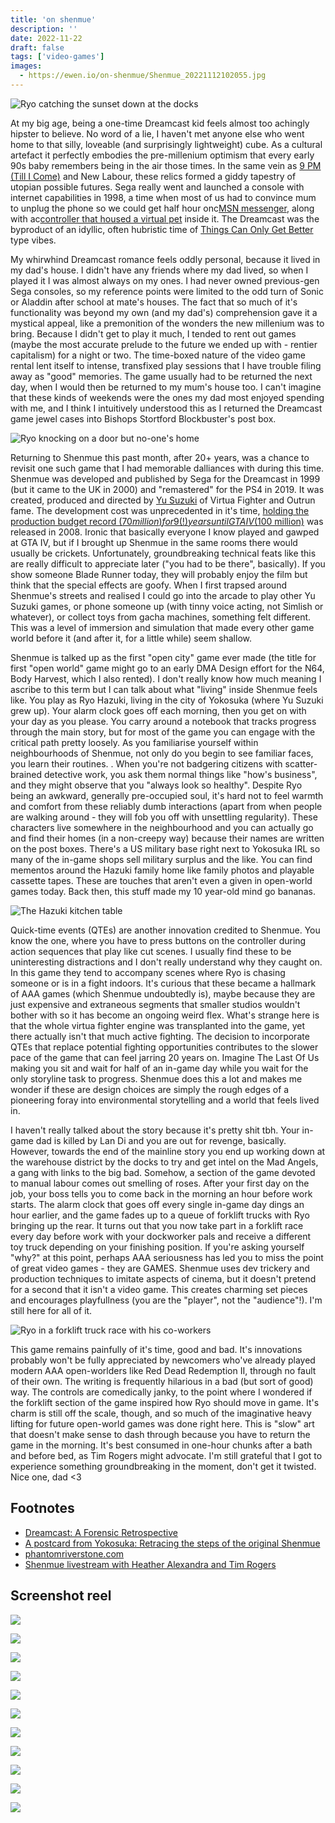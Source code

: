```yaml
---
title: 'on shenmue'
description: ''
date: 2022-11-22
draft: false
tags: ['video-games']
images:
  - https://ewen.io/on-shenmue/Shenmue_20221112102055.jpg
---
```


![Ryo catching the sunset down at the docks](Shenmue_20221112102055.jpg)

At my big age, being a one-time Dreamcast kid feels almost too achingly hipster
to believe. No word of a lie, I haven't met anyone else who went home to that
silly, loveable (and surprisingly lightweight) cube. As a cultural artefact it
perfectly embodies the pre-millenium optimism that every early 90s baby
remembers being in the air those times. In the same vein as
[9 PM (Till I Come)](https://www.youtube.com/watch?v=5A9OIIapSko&ab_channel=85KasiaD85)
and New Labour, these relics formed a giddy tapestry of utopian possible
futures. Sega really went and launched a console with internet capabilities in
1998, a time when most of us had to convince mum to unplug the phone so we could
get half hour
onc[MSN messenger](https://www.youtube.com/watch?v=9pzpQrmzFKw&ab_channel=james19892),
along with
ac[controller that housed a virtual pet](https://www.youtube.com/watch?v=GCnJDmrit9U&ab_channel=videogameclipcollect)
inside it. The Dreamcast was the byproduct of an idyllic, often hubristic time
of
[Things Can Only Get Better](https://www.youtube.com/watch?v=gi5j7jjhm4M&ab_channel=GreatBritishPolitics)
type vibes.

My whirwhind Dreamcast romance feels oddly personal, because it lived in my
dad's house. I didn't have any friends where my dad lived, so when I played it I
was almost always on my ones. I had never owned previous-gen Sega consoles, so
my reference points were limited to the odd turn of Sonic or Aladdin after
school at mate's houses. The fact that so much of it's functionality was beyond
my own (and my dad's) comprehension gave it a mystical appeal, like a
premonition of the wonders the new millenium was to bring. Because I didn't get
to play it much, I tended to rent out games (maybe the most accurate prelude to
the future we ended up with - rentier capitalism) for a night or two. The
time-boxed nature of the video game rental lent itself to intense, transfixed
play sessions that I have trouble filing away as "good" memories. The game
usually had to be returned the next day, when I would then be returned to my
mum's house too. I can't imagine that these kinds of weekends were the ones my
dad most enjoyed spending with me, and I think I intuitively understood this as
I returned the Dreamcast game jewel cases into Bishops Stortford Blockbuster's
post box.

![Ryo knocking on a door but no-one's home](Shenmue_20220717211356.jpg)

Returning to Shenmue this past month, after 20+ years, was a chance to revisit
one such game that I had memorable dalliances with during this time. Shenmue was
developed and published by Sega for the Dreamcast in 1999 (but it came to the UK
in 2000) and "remastered" for the PS4 in 2019. It was created, produced and
directed by [Yu Suzuki](https://en.wikipedia.org/wiki/Yu_Suzuki) of Virtua
Fighter and Outrun fame. The development cost was unprecedented in it's time,
[holding the production budget record ($70 million) for 9(!) years until GTA IV ($100 million)](https://www.eurogamer.net/gta-iv-is-most-expensive-game-ever-made#:~:text=Grand%20Theft%20Auto%20IV%20%2D%20%24100,Shenmue%20%2D%20%2470%20million)
was released in 2008. Ironic that basically everyone I know played and gawped at
GTA IV, but if I brought up Shenmue in the same rooms there would usually be
crickets. Unfortunately, groundbreaking technical feats like this are really
difficult to appreciate later ("you had to be there", basically). If you show
someone Blade Runner today, they will probably enjoy the film but think that the
special effects are goofy. When I first trapsed around Shenmue's streets and
realised I could go into the arcade to play other Yu Suzuki games, or phone
someone up (with tinny voice acting, not Simlish or whatever), or collect toys
from gacha machines, something felt different. This was a level of immersion and
simulation that made every other game world before it (and after it, for a
little while) seem shallow.

Shenmue is talked up as the first "open city" game ever made (the title for
first "open world" game might go to an early DMA Design effort for the N64, Body
Harvest, which I also rented). I don't really know how much meaning I ascribe to
this term but I can talk about what "living" inside Shenmue feels like. You play
as Ryo Hazuki, living in the city of Yokosuka (where Yu Suzuki grew up). Your
alarm clock goes off each morning, then you get on with your day as you please.
You carry around a notebook that tracks progress through the main story, but for
most of the game you can engage with the critical path pretty loosely. As you
familiarise yourself within neighbourhoods of Shenmue, not only do you begin to
see familiar faces, you learn their routines. <insert story>. When you're not
badgering citizens with scatter-brained detective work, you ask them normal
things like "how's business", and they might observe that you "always look so
healthy". Despite Ryo being an awkward, generally pre-occupied soul, it's hard
not to feel warmth and comfort from these reliably dumb interactions (apart from
when people are walking around - they will fob you off with unsettling
regularity). These characters live somewhere in the neighbourhood and you can
actually go and find their homes (in a non-creepy way) because their names are
written on the post boxes. There's a US military base right next to Yokosuka IRL
so many of the in-game shops sell military surplus and the like. You can find
mementos around the Hazuki family home like family photos and playable cassette
tapes. These are touches that aren't even a given in open-world games today.
Back then, this stuff made my 10 year-old mind go bananas.

![The Hazuki kitchen table](Shenmue_20221112115904.jpg)

Quick-time events (QTEs) are another innovation credited to Shenmue. You know
the one, where you have to press buttons on the controller during action
sequences that play like cut scenes. I usually find these to be uninteresting
distractions and I don't really understand why they caught on. In this game they
tend to accompany scenes where Ryo is chasing someone or is in a fight indoors.
It's curious that these became a hallmark of AAA games (which Shenmue
undoubtedly is), maybe because they are just expensive and extraneous segments
that smaller studios wouldn't bother with so it has become an ongoing weird
flex. What's strange here is that the whole virtua fighter engine was
transplanted into the game, yet there actually isn't that much active fighting.
The decision to incorporate QTEs that replace potential fighting opportunities
contributes to the slower pace of the game that can feel jarring 20 years on.
Imagine The Last Of Us making you sit and wait for half of an in-game day while
you wait for the only storyline task to progress. Shenmue does this a lot and
makes me wonder if these are design choices are simply the rough edges of a
pioneering foray into environmental storytelling and a world that feels lived
in.

I haven't really talked about the story because it's pretty shit tbh. Your
in-game dad is killed by Lan Di and you are out for revenge, basically. However,
towards the end of the mainline story you end up working down at the warehouse
district by the docks to try and get intel on the Mad Angels, a gang with links
to the big bad. Somehow, a section of the game devoted to manual labour comes
out smelling of roses. After your first day on the job, your boss tells you to
come back in the morning an hour before work starts. The alarm clock that goes
off every single in-game day dings an hour earlier, and the game fades up to a
queue of forklift trucks with Ryo bringing up the rear. It turns out that you
now take part in a forklift race every day before work with your dockworker pals
and receive a different toy truck depending on your finishing position. If
you're asking yourself "why?" at this point, perhaps AAA seriousness has led you
to miss the point of great video games - they are GAMES. Shenmue uses dev
trickery and production techniques to imitate aspects of cinema, but it doesn't
pretend for a second that it isn't a video game. This creates charming set
pieces and encourages playfullness (you are the "player", not the "audience"!).
I'm still here for all of it.

![Ryo in a forklift truck race with his co-workers](Shenmue_20221118123623.jpg)

This game remains painfully of it's time, good and bad. It's innovations
probably won't be fully appreciated by newcomers who've already played modern
AAA open-worlders like Red Dead Redemption II, through no fault of their own.
The writing is frequently hilarious in a bad (but sort of good) way. The
controls are comedically janky, to the point where I wondered if the forklift
section of the game inspired how Ryo should move in game. It's charm is still
off the scale, though, and so much of the imaginative heavy lifting for future
open-world games was done right here. This is "slow" art that doesn't make sense
to dash through because you have to return the game in the morning. It's best
consumed in one-hour chunks after a bath and before bed, as Tim Rogers might
advocate. I'm still grateful that I got to experience something groundbreaking
in the moment, don't get it twisted. Nice one, dad <3

## Footnotes

- [Dreamcast: A Forensic Retrospective](https://www.eurogamer.net/dreamcast-a-forensic-retrospective-article)
- [A postcard from Yokosuka: Retracing the steps of the original Shenmue](https://www.eurogamer.net/shenmue-retrospective)
- [phantomriverstone.com](https://www.phantomriverstone.com/)
- [Shenmue livestream with Heather Alexandra and Tim Rogers](https://www.youtube.com/watch?v=fcx-EF0fgNk)

## Screenshot reel

![](Shenmue_20221111112629.jpg)

![](Shenmue_20221114213919.jpg)

![](Shenmue_20221111114238.jpg)

![](Shenmue_20221111115144.jpg)

![](Shenmue_20221111164708.jpg)

![](Shenmue_20221111164935.jpg)

![](Shenmue_20221112120204.jpg)

![](Shenmue_20221113175912.jpg)

![](Shenmue_20221118164906.jpg)

![](Shenmue_20221118170056.jpg)

![](Shenmue_20221118170507.jpg)
